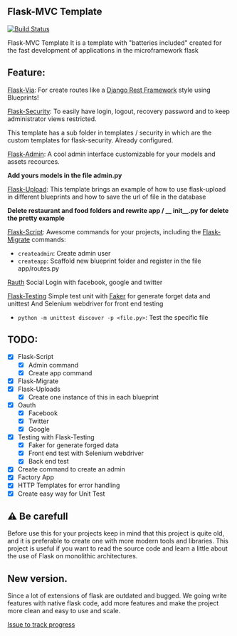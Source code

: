 Flask-MVC Template
------------------
[![Build Status](https://travis-ci.org/CharlyJazz/Flask-MVC-Template.svg?branch=master)](https://travis-ci.org/CharlyJazz/Flask-MVC-Template)

Flask-MVC Template It is a template with "batteries included" created for the fast development of applications in the microframework flask

Feature:
--------
[Flask-Via](http://flask-via.soon.build/en/latest/):
For create routes like a [Django Rest Framework](http://www.django-rest-framework.org) style using Blueprints!

[Flask-Security](https://pythonhosted.org/Flask-Security/):
To easily have login, logout, recovery password and to keep administrator views restricted.

This template has a sub folder in templates / security in which are the custom templates for flask-security. Already configured.

[Flask-Admin](https://flask-admin.readthedocs.io/en/latest/):
A cool admin interface customizable for your models and assets recources.

**Add yours models in the file admin.py**

[Flask-Upload](http://flask.pocoo.org/docs/0.12/patterns/fileuploads/):
This template brings an example of how to use flask-upload in different blueprints and how to save the url of file in the database

**Delete restaurant and food folders and rewrite app / __ init__.py for delete the pretty example**

[Flask-Script](https://flask-script.readthedocs.io/en/latest/):
Awesome commands for your projects, including the [Flask-Migrate](https://flask-migrate.readthedocs.io/en/latest/) commands:
- `createadmin`: Create admin user
- `createapp`: Scaffold new  blueprint folder and register in the file app/routes.py

[Rauth](https://rauth.readthedocs.io/en/latest/)
Social Login with facebook, google and twitter

[Flask-Testing](https://pythonhosted.org/Flask-Testing/)
Simple test unit with [Faker](https://github.com/joke2k/faker) for generate forget data and unittest
And Selenium webdriver for front end testing
- `python -m unittest discover -p <file.py>`: Test the specific file

TODO:
-----

* [x] Flask-Script
    * [x] Admin command
    * [x] Create app command
* [x] Flask-Migrate
* [x] Flask-Uploads
    * [x] Create one instance of this in each blueprint
* [x] Oauth
    * [x] Facebook
    * [x] Twitter
    * [x] Google
* [x]  Testing with Flask-Testing
    * [x] Faker for generate forged data
    * [x] Front end test with Selenium webdriver
    * [x] Back end test
* [x]  Create command to create an admin
* [x]  Factory App
* [x]  HTTP Templates for error handling
* [x]  Create easy way for Unit Test

## :warning: Be carefull

Before use this for your projects keep in mind that this project is quite old, and it is preferable to create one with more modern tools and libraries. This project is useful if you want to read the source code and learn a little about the use of Flask on monolithic architectures.

## New version.

Since a lot of extensions of flask are outdated and bugged. We going write features with native flask code, add more features and make the project more clean and easy to use and scale. 

[Issue to track progress](https://github.com/CharlyJazz/Flask-MVC-Template/issues/18)

